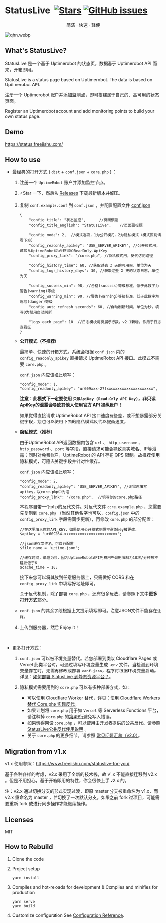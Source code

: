 # StatusLive &nbsp;<a href="https://github.com/freejishu/StatusLive/stargazers"><img src="https://img.shields.io/github/stars/freejishu/StatusLive?style=flat" alt="Stars"></a> <a href="https://github.com/freejishu/StatusLive/issues"><img alt="GitHub issues" src="https://img.shields.io/github/issues/freejishu/StatusLive"></a>

<p align="center"> 简洁 · 快速 · 轻便 </p>

![qhn.webp](https://s2.loli.net/2022/10/31/N4sCi7YDIZ8XxST.webp)

## What's StatusLive?

StatusLive 是一个基于 Uptimerobot 的状态页，数据基于 Uptimerobot API 而来，开箱即用。

StatusLive is a status page based on Uptimerobot. The data is based on Uptimerobot API.

注册一个 Uptimerobot 账户并添加监测点，即可搭建属于自己的、高可用的状态页面。

Register an Uptimerobot account and add monitoring points to build your own status page. 

## Demo

https://status.freejishu.com/

## How to use

- 最经典的打开方式 ( `dist` + `conf.json` + `core.php` ) ：

    1. 注册一个 `UptimeRobot` 账户并添加监控节点。

    2. ⭐Star 一下，然后从 [Releases][1] 下载最新版本并解压。

    3. 复制 `conf.example.conf` 到 `conf.json` ，并配置配置文件 [conf.json][2]
        ```
        {
            "config_title": "状态监控",      //页面标题
            "config_title_english": "StatusLive",    //页面副标题

            "config_mode": 2,  //模式选项，1为公开模式，2为隐私模式（模式区别请看下方）
            "config_readonly_apikey": "USE_SERVER_APIKEY", //公开模式用，填写从UptimeRobot后台获得的ReadOnly-ApiKey
            "config_proxy_link": "/core.php", //隐私模式用，反代访问路径

            "config_history_time": 60, //获取过去 X 天的可用率，单位为天
            "config_logs_history_days": 30, //获取过去 X 天的状态日志，单位为天

            "config_success_min": 98, //合格(success)等级标准，低于此数字为警告(warning)等级
            "config_warning_min": 90, //警告(warning)等级标准，低于此数字为危险(danger)等级
            "config_auto_refresh_seconds": 60, //自动刷新时间，单位为秒，填写0为禁用自动刷新

            "logs_each_page": 10  //日志模块每页展示行数，v2.1新增，作用于日志查看区
        }
        ```
    - **公开模式（不推荐）**

        最简单、快速的开箱方式。系统会根据 `conf.json` 内的 `config_readonly_apikey` 直接请求 UptimeRobot API 接口。此模式不需要 `core.php` 。
        
        `conf.json` 内应该如此填写：
        
        ```
        "config_mode": 1, 
        "config_readonly_apikey": "ur609xxx-27fxxxxxxxxxxxxxxxxxxxxx",
        ```

        **注意：此模式下一定要使用 `只读ApiKey (Read-Only API Key)`，非只读ApiKey的泄露会导致其他人使用官方 API 操纵账户！**
        
        如果觉得直接请求 UptimeRobot API 接口速度有些差，或不想暴露部分关键字段，您也可以使用下面的隐私模式反代以提高速度。

    - **隐私模式（推荐）**

        由于UptimeRobot API返回数据内包含 `url` 、 `http_username` 、 `http_password` 、 `port` 等字段，直接请求可能会导致真实域名、IP等泄露；同时对免费账户，UptimeRobot 的 API 存在 QPS 限制。故推荐使用隐私模式，可隐去关键字段并针对性缓存。

        `conf.json` 内应该如此填写：

        ```
        "config_mode": 2, 
        "config_readonly_apikey": "USE_SERVER_APIKEY", //无需再填写apikey，以core.php中为准
        "config_proxy_link": "/core.php",  //填写你的core.php路径
        ```

        本程序自带一个php的反代文件。对反代文件 `core.example.php` ，您需要先复制到 `core.php` （当然其他名字也可以，`config.json` 中的 `config_proxy_link` 字段需同步更新），再修改 `core.php` 的部分配置：
        
        ```
        //在这里填入你的API_KEY，如果使用公开模式则置空避免key被更改。
        $apikey = 'ur609264-xxxxxxxxxxxxxxxxxxxxxxxx';

        //json缓存文件名，可自行配置
        $file_name = 'uptime.json';

        //缓存时间，单位为秒，因为UptimeRobotAPI免费用户调用限制为10次/分钟故不建议低于6
        $cache_time = 10;
        ```
        
        接下来您可以将其放到任意服务器上，只需做好 CORS 和在 `config_proxy_link` 中填写好地址即可。
        
        关于反代机制，除了部署 `core.php` ，还有很多玩法，请参照下文中**更多打开方式**部分。

    - `conf.json` 的其余字段根据上文提示填写即可。注意JSON文件不能存在`注释`。

    4. 上传到服务器，然后 Enjoy it！

<br />

- 更多打开方式：
    
    1. `conf.json` 可以被环境变量替代。若您部署到类似 Cloudflare Pages 或 Vercel 此类平台时，可通过填写环境变量生成 `.env` 文件。当检测到环境变量存在时，无需再修改或部署 `conf.json`，程序将根据环境变量启动。详见：[如何部署 StatusLive 到静态资源平台？](https://github.com/freejishu/StatusLive/discussions/30)。

    2. 隐私模式需要用到的 `core.php` 可以有多种部署方式，如：
        - 可以使用 Cloudflare Worker 替代，详见：[使用 Cloudflare Workers 替代 Core.php 实现反代](https://github.com/freejishu/StatusLive/discussions/28)。
        - 如果计划将 `core.php` 用于如 `Vercel` 等 Serverless Functions 平台，请注释掉 `core.php` 的[第49行](https://github.com/freejishu/StatusLive/blob/67ebdce931332255f06dc0635aa0d88aa589999d/public/core.example.php#L49)避免写入错误。
        - 如果懒得架设 `core.php` ，可以使用由开发者提供的公共反代。请参照 [StatusLive公共反代使用说明](https://github.com/freejishu/StatusLive/discussions/15) 。
        - 关于 `core.php` 的更多细节，请参照 [常见问题汇总（v2.0）](https://github.com/freejishu/StatusLive/discussions/3)。


## Migration from v1.x

v1.x 使用参照：https://www.freejishu.com/statuslive-for-you/

基于各种各样的考虑，v2.x 采用了全新的技术栈，故 v1.x 不能直接迁移到 v2.x 。但是不用担心，基于开箱即用的特性，你会很快上手 v2.x 的。

注：v2.x 通过切换分支的形式实现过渡，即原 master 分支被重命名为 v1.x，而 v2.x 重命名为 master ，并切换了一次默认分支。如果之前 fork 过项目，可能需要重新 fork 或进行同步操作才能继续操作。

## Licenses

MIT

## How to Rebuild

1. Clone the code
2. Project setup

    ```
    yarn install
    ```

3. Compiles and hot-reloads for development & Compiles and minifies for production

    ```
    yarn serve
    yarn build
    ```

4. Customize configuration See [Configuration Reference](https://cli.vuejs.org/config/).


[1]: https://github.com/freejishu/StatusLive/releases/latest
[2]: https://github.com/freejishu/StatusLive/blob/master/public/conf.json
[3]: https://github.com/freejishu/StatusLive/discussions/3
